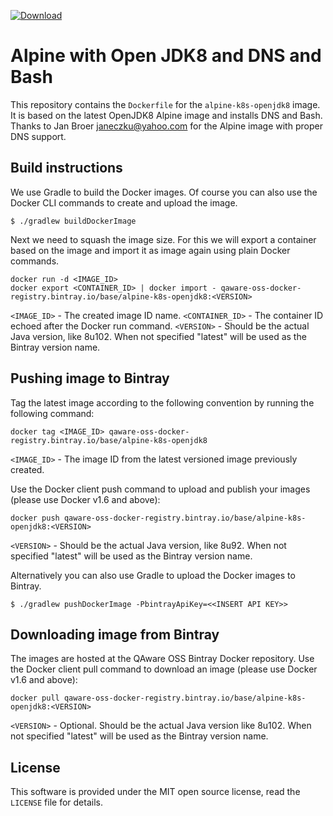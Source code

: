 [ ![Download](https://api.bintray.com/packages/qaware-oss/registry/base%3Aalpine-k8s-openjdk8/images/download.svg) ](https://bintray.com/qaware-oss/registry/base%3Aalpine-k8s-openjdk8/_latestVersion)

# Alpine with Open JDK8 and DNS and Bash

This repository contains the `Dockerfile` for the `alpine-k8s-openjdk8` image. It
is based on the latest OpenJDK8 Alpine image and installs DNS and Bash. Thanks to
Jan Broer <janeczku@yahoo.com> for the Alpine image with proper DNS support.

## Build instructions

We use Gradle to build the Docker images. Of course you can also use the Docker
CLI commands to create and upload the image.
```shell
$ ./gradlew buildDockerImage
```

Next we need to squash the image size. For this we will export a container based
on the image and import it as image again using plain Docker commands.
```shell
docker run -d <IMAGE_ID>
docker export <CONTAINER_ID> | docker import - qaware-oss-docker-registry.bintray.io/base/alpine-k8s-openjdk8:<VERSION>
```

`<IMAGE_ID>` - The created image ID name.
`<CONTAINER_ID>` - The container ID echoed after the Docker run command.
`<VERSION>` - Should be the actual Java version, like 8u102. When not specified
"latest" will be used as the Bintray version name.

## Pushing image to Bintray

Tag the latest image according to the following convention by running the following command:
```shell
docker tag <IMAGE_ID> qaware-oss-docker-registry.bintray.io/base/alpine-k8s-openjdk8
```
`<IMAGE_ID>` - The image ID from the latest versioned image previously created.

Use the Docker client push command to upload and publish your images (please use
Docker v1.6 and above):
```shell
docker push qaware-oss-docker-registry.bintray.io/base/alpine-k8s-openjdk8:<VERSION>
```
`<VERSION>` - Should be the actual Java version, like 8u92. When not specified
"latest" will be used as the Bintray version name.

Alternatively you can also use Gradle to upload the Docker images to Bintray.
```shell
$ ./gradlew pushDockerImage -PbintrayApiKey=<<INSERT API KEY>>
```

## Downloading image from Bintray

The images are hosted at the QAware OSS Bintray Docker repository. Use the Docker
client pull command to download an image (please use Docker v1.6 and above):
```shell
docker pull qaware-oss-docker-registry.bintray.io/base/alpine-k8s-openjdk8:<VERSION>
```
`<VERSION>` - Optional. Should be the actual Java version like 8u102. When not specified
"latest" will be used as the Bintray version name.

## License

This software is provided under the MIT open source license, read the `LICENSE`
file for details.
